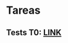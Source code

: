 # Tareas

## Tests T0: [LINK](https://uccl0.sharepoint.com/:f:/s/uc365_IIC2133-2025-1/EkZP9yG-H55NruNF6VLlZDYB0_gmgHt_c2GRN9eOowD3vA?e=CHpK8n)
